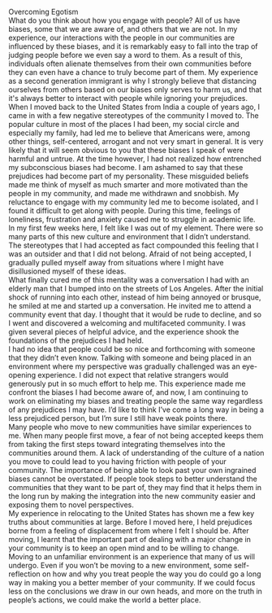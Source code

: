 Overcoming Egotism  
What do you think about how you engage with people? All of us have biases, some that we are aware of, and others that we are not. In my experience, our interactions with the people in our communities are influenced by these biases, and it is remarkably easy to fall into the trap of judging people before we even say a word to them. As a result of this, individuals often alienate themselves from their own communities before they can even have a chance to truly become part of them. My experience as a second generation immigrant is why I strongly believe that distancing ourselves from others based on our biases only serves to harm us, and that it's always better to interact with people while ignoring your prejudices.  
When I moved back to the United States from India a couple of years ago, I came in with a few negative stereotypes of the community I moved to. The popular culture in most of the places I had been, my social circle and especially my family, had led me to believe that Americans were, among other things, self-centered, arrogant and not very smart in general. It is very likely that it will seem obvious to you that these biases I speak of were harmful and untrue. At the time however, I had not realized how entrenched my subconscious biases had become. I am ashamed to say that these prejudices had become part of my personality. These misguided beliefs made me think of myself as much smarter and more motivated than the people in my community, and made me withdrawn and snobbish. My reluctance to engage with my community led me to become isolated, and I found it difficult to get along with people.  During this time, feelings of loneliness, frustration and anxiety caused me to struggle in academic life.  
In my first few weeks here, I felt like I was out of my element. There were so many parts of this new culture and environment that I didn’t understand. The stereotypes that I had accepted as fact compounded this feeling that I was an outsider and that I did not belong. Afraid of not being accepted, I gradually pulled myself away from situations where I might have disillusioned myself of these ideas.  
What finally cured me of this mentality was a conversation I had with an elderly man that I bumped into on the streets of Los Angeles. After the initial shock of running into each other, instead of him being annoyed or brusque, he smiled at me and started up a conversation. He invited me to attend a community event that day. I thought that it would be rude to decline, and so I went and discovered a welcoming and multifaceted community. I was given several pieces of helpful advice, and the experience shook the foundations of the prejudices I had held.  
I had no idea that people could be so nice and forthcoming with someone that they didn’t even know. Talking with someone and being placed in an environment where my perspective was gradually challenged was an eye-opening experience. I did not expect that relative strangers would generously put in so much effort to help me. This experience made me confront the biases I had become aware of, and now, I am continuing to work on eliminating my biases and treating people the same way regardless of any prejudices I may have. I’d like to think I’ve come a long way in being a less prejudiced person, but I’m sure I still have weak points there.  
Many people who move to new communities have similar experiences to me. When many people first move, a fear of not being accepted keeps them from taking the first steps toward integrating themselves into the communities around them. A lack of understanding of the culture of a nation you move to could lead to you having friction with people of your community. The importance of being able to look past your own ingrained biases cannot be overstated. If people took steps to better understand the communities that they want to be part of, they may find that it helps them in the long run by making the integration into the new community easier and exposing them to novel perspectives.  
My experience in relocating to the United States has shown me a few key truths about communities at large. Before I moved here, I held prejudices borne from a feeling of displacement from where I felt I should be. After moving, I learnt that the important part of dealing with a major change in your community is to keep an open mind and to be willing to change. Moving to an unfamiliar environment is an experience that many of us will undergo. Even if you won’t be moving to a new environment, some self-reflection on how and why you treat people the way you do could go a long way in making you a better member of your community. If we could focus less on the conclusions we draw in our own heads, and more on the truth in people’s actions, we could make the world a better place.